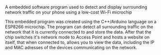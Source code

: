 A embedded software program used to detect and display surrounding network traffic on your phone using a low-cost Wi-Fi microchip

This embedded program was created using the C++/Arduino language on a ESP8266 microchip. The program can detect all surrounding traffic on the network that it is currently connected to and store the data. After that the chip switches it's network mode to Access Point and hosts a website on itself, that when connected to, allows you to view the data, including the IP and MAC adresses of the devices communicating on the network.
